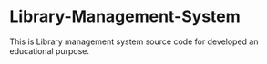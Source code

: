 # Library-Management-System
This is Library management system source code for developed an educational purpose.
